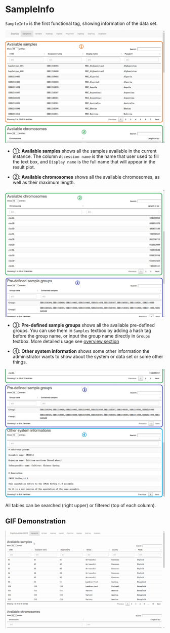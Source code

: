 # SampleInfo

`SampleInfo` is the first functional tag, showing information of the data set.

![SampleInfo tag](./../img/SampleInfo-1.jpg)

- ①: **Available samples** shows all the samples available in the current instance. The column `Accession name` is the name that user used to fill the text box, and `Display name` is the full name that will appear in the result plot.

- ②: **Available chromosomes** shows all the available chromosomes, as well as their maximum length.

![SampleInfo tag](./../img/SampleInfo-2.jpg)

- ③: **Pre-defined sample groups** shows all the available pre-defined groups. You can use them in `Samples` textbox by adding a hash tag before the group name, or input the group name directly in `Groups` textbox. More detailed usage see [overview section](/content/Basic_Usage/overview.html)

- ④: **Other system information** shows some other information the administrator wants to show about the system or data set or some other things.

![SampleInfo tag](./../img/SampleInfo-3.jpg)

All tables can be searched (right upper) or filtered (top of each column).

## GIF Demonstration

![GIF Demonstration of SampleInfo](./../img/SampleInfo-0.gif)